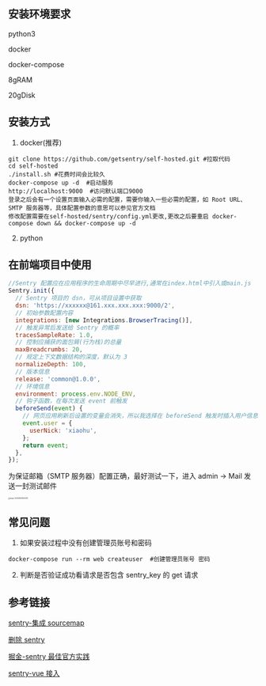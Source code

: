 ## 安装环境要求

python3

docker

docker-compose

8gRAM

20gDisk

## 安装方式

1. docker(推荐)

```shell
git clone https://github.com/getsentry/self-hosted.git #拉取代码
cd self-hosted
./install.sh #花费时间会比较久
docker-compose up -d  #启动服务
http://localhost:9000  #访问默认端口9000
登录之后会有一个设置页面输入必需的配置，需要你输入一些必需的配置，如 Root URL、 SMTP 服务器等，具体配置参数的意思可以参见官方文档
修改配置需要在self-hosted/sentry/config.yml更改,更改之后要重启 docker-compose down && docker-compose up -d
```

2. python

## 在前端项目中使用

```javascript
//Sentry 配置应在应用程序的生命周期中尽早进行,通常在index.html中引入或main.js
Sentry.init({
  // Sentry 项目的 dsn，可从项目设置中获取
  dsn: 'https://xxxxxx@161.xxx.xxx.xxx:9000/2',
  // 初始参数配置内容
  integrations: [new Integrations.BrowserTracing()],
  // 触发异常后发送给 Sentry 的概率
  tracesSampleRate: 1.0,
  // 控制应捕获的面包屑(行为栈)的总量
  maxBreadcrumbs: 20,
  // 规定上下文数据结构的深度，默认为 3
  normalizeDepth: 100,
  // 版本信息
  release: 'common@1.0.0',
  // 环境信息
  environment: process.env.NODE_ENV,
  // 钩子函数，在每次发送 event 前触发
  beforeSend(event) {
    // 网页应用刷新后设置的变量会消失，所以我选择在 beforeSend 触发时插入用户信息
    event.user = {
      userNick: 'xiaohu',
    };
    return event;
  },
});
```

为保证邮箱（SMTP 服务器）配置正确，最好测试一下，进入 admin -> Mail 发送一封测试邮件

<img src="http://image.zhuyuanzheng.top/image-20220816010637412.png" alt="image-20220816010637412" style="zoom:20%;" />

## 常见问题

1. 如果安装过程中没有创建管理员账号和密码

```shell
docker-compose run --rm web createuser  #创建管理员账号 密码
```

2. 判断是否验证成功看请求是否包含 sentry_key 的 get 请求

## 参考链接

[sentry-集成 sourcemap](https://blog.csdn.net/weixin_34996214/article/details/112278553)

[删除 sentry](https://segmentfault.com/q/1010000038449410)

[掘金-sentry 最佳官方实践](https://juejin.cn/post/7007607369962094599)

[sentry-vue 接入](https://segmentfault.com/a/1190000041524501)
